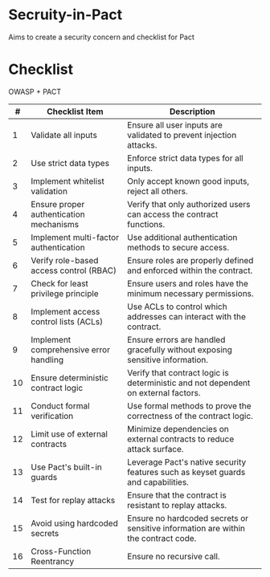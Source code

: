# Secruity-in-Pact
Aims to create a security concern and checklist for Pact

# Checklist

OWASP + PACT

| #  | Checklist Item                              | Description                                                                 |
|----|---------------------------------------------|-----------------------------------------------------------------------------|
| 1  | Validate all inputs                         | Ensure all user inputs are validated to prevent injection attacks.          |
| 2  | Use strict data types                       | Enforce strict data types for all inputs.                                   |
| 3  | Implement whitelist validation              | Only accept known good inputs, reject all others.                           |
| 4  | Ensure proper authentication mechanisms     | Verify that only authorized users can access the contract functions.        |
| 5  | Implement multi-factor authentication       | Use additional authentication methods to secure access.                     |
| 6  | Verify role-based access control (RBAC)     | Ensure roles are properly defined and enforced within the contract.         |
| 7  | Check for least privilege principle         | Ensure users and roles have the minimum necessary permissions.              |
| 8  | Implement access control lists (ACLs)       | Use ACLs to control which addresses can interact with the contract.         |
| 9  | Implement comprehensive error handling      | Ensure errors are handled gracefully without exposing sensitive information.|
| 10 | Ensure deterministic contract logic         | Verify that contract logic is deterministic and not dependent on external factors.|
| 11 | Conduct formal verification                 | Use formal methods to prove the correctness of the contract logic.          |
| 12 | Limit use of external contracts             | Minimize dependencies on external contracts to reduce attack surface.       |
| 13 | Use Pact's built-in guards                  | Leverage Pact's native security features such as keyset guards and capabilities.|
| 14 | Test for replay attacks                     | Ensure that the contract is resistant to replay attacks.                    |
| 15 | Avoid using hardcoded secrets               | Ensure no hardcoded secrets or sensitive information are within the contract code.|
| 16 | Cross-Function Reentrancy                   | Ensure no recursive call.                                                   |
